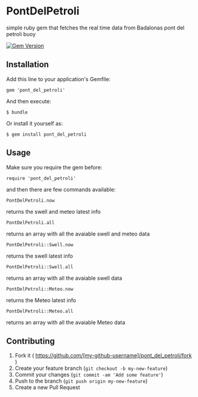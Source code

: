 # PontDelPetroli

simple ruby gem that fetches the real time data from Badalonas pont del petroli buoy

[![Gem Version](https://badge.fury.io/rb/pont_del_petroli.svg)](http://badge.fury.io/rb/pont_del_petroli)

## Installation

Add this line to your application's Gemfile:

    gem 'pont_del_petroli'

And then execute:

    $ bundle

Or install it yourself as:

    $ gem install pont_del_petroli

## Usage

Make sure you require the gem before:

    require 'pont_del_petroli'

and then there are few commands available:

    PontDelPetroli.now
returns the swell and meteo latest info

    PontDelPetroli.all
returns an array with all the avaiable swell and meteo data

    PontDelPetroli::Swell.now
returns the swell latest info

    PontDelPetroli::Swell.all
returns an array with all the avaiable swell data

    PontDelPetroli::Meteo.now
returns the Meteo latest info

    PontDelPetroli::Meteo.all
returns an array with all the avaiable Meteo data



## Contributing

1. Fork it ( https://github.com/[my-github-username]/pont_del_petroli/fork )
2. Create your feature branch (`git checkout -b my-new-feature`)
3. Commit your changes (`git commit -am 'Add some feature'`)
4. Push to the branch (`git push origin my-new-feature`)
5. Create a new Pull Request

